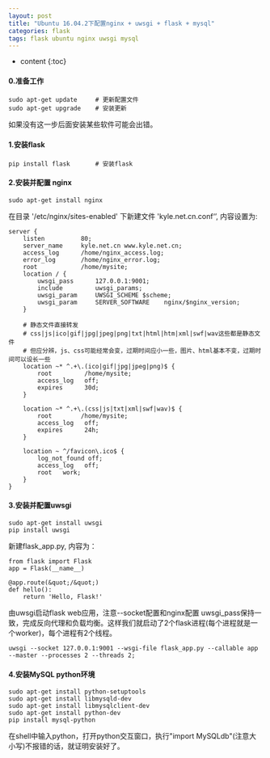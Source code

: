 ```yaml
---
layout: post
title: "Ubuntu 16.04.2下配置nginx + uwsgi + flask + mysql"
categories: flask
tags: flask ubuntu nginx uwsgi mysql
---
```


* content
{:toc}


#### 0.准备工作 ####
	sudo apt-get update     # 更新配置文件
	sudo apt-get upgrade    # 安装更新

<!--more-->

如果没有这一步后面安装某些软件可能会出错。
#### 1.安装flask ####
	pip install flask       # 安装flask

#### 2.安装并配置 nginx  ####
	sudo apt-get install nginx

在目录 '/etc/nginx/sites-enabled' 下新建文件 'kyle.net.cn.conf‘’, 内容设置为:

	server {
	    listen          80;
	    server_name     kyle.net.cn www.kyle.net.cn;
	    access_log      /home/nginx_access.log;
	    error_log       /home/nginx_error.log;
	    root            /home/mysite;
	    location / {
	        uwsgi_pass      127.0.0.1:9001;
	        include         uwsgi_params;
	        uwsgi_param     UWSGI_SCHEME $scheme;
	        uwsgi_param     SERVER_SOFTWARE    nginx/$nginx_version;
	    }
	    
	    # 静态文件直接转发
	    # css|js|ico|gif|jpg|jpeg|png|txt|html|htm|xml|swf|wav这些都是静态文件
	    # 但应分辨，js、css可能经常会变，过期时间应小一些，图片、html基本不变，过期时间可以设长一些  
	    location ~* ^.+\.(ico|gif|jpg|jpeg|png)$ {
	        root         /home/mysite;  
	        access_log   off;  
	        expires      30d;  
	    }  
	
	    location ~* ^.+\.(css|js|txt|xml|swf|wav)$ {
	        root        /home/mysite;  
	        access_log   off;  
	        expires      24h;  
	    }
	
	    location ~ ^/favicon\.ico$ {
	        log_not_found off;
	        access_log   off;  
	        root   work;
	    }
	}


#### 3.安装并配置uwsgi ####
	sudo apt-get install uwsgi
	pip install uwsgi

新建flask_app.py, 内容为：

	from flask import Flask
	app = Flask(__name__)
	
	@app.route(&quot;/&quot;)
	def hello():
	    return 'Hello, Flask!'


由uwsgi启动flask web应用，注意--socket配置和nginx配置 uwsgi_pass保持一致，完成反向代理和负载均衡。这样我们就启动了2个flask进程(每个进程就是一个worker)，每个进程有2个线程。

	uwsgi --socket 127.0.0.1:9001 --wsgi-file flask_app.py --callable app --master --processes 2 --threads 2;


#### 4.安装MySQL python环境 ####
	sudo apt-get install python-setuptools
	sudo apt-get install libmysqld-dev
	sudo apt-get install libmysqlclient-dev
	sudo apt-get install python-dev
	pip install mysql-python


在shell中输入python，打开python交互窗口，执行&quot;import MySQLdb&quot;(注意大小写)不报错的话，就证明安装好了。
